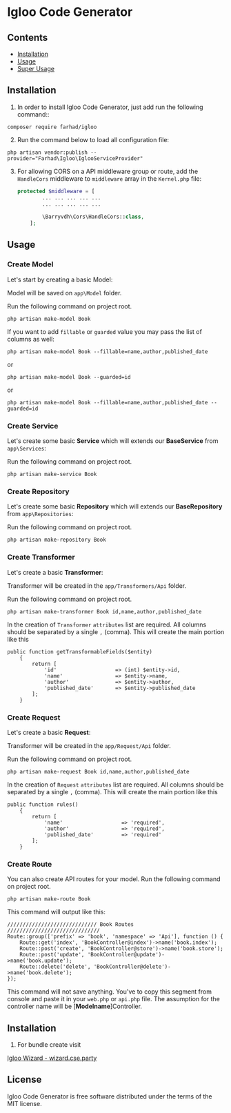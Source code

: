 # Igloo Code Generator


## Contents

- [Installation](#installation)
- [Usage](#usage)
- [Super Usage](#super_usage)


## Installation

1) In order to install Igloo Code Generator, just add run the following command::

```shell
composer require farhad/igloo
```

2) Run the command below to load all configuration file: 

```shell
php artisan vendor:publish --provider="Farhad\Igloo\IglooServiceProvider"
```

3) For allowing CORS on a API middleware group or route, add the `HandleCors` middleware to `middleware` array in the ```Kernel.php``` file:
   
   ```php
   protected $middleware = [
           ... ... ... ... ...
           ... ... ... ... ...
        
           \Barryvdh\Cors\HandleCors::class,
       ];
   ```

## Usage


### Create Model
Let's start by creating a basic Model:

Model will be saved on `app\Model` folder.

Run the following command on project root.

```shell
php artisan make-model Book
```

If you want to add `fillable` or `guarded` value you may pass the list of columns as well:

```shell
php artisan make-model Book --fillable=name,author,published_date
```
or
```shell
php artisan make-model Book --guarded=id
```
or

```shell
php artisan make-model Book --fillable=name,author,published_date --guarded=id
```

### Create Service
Let's create some basic **Service** which will extends our **BaseService** from `app\Services`:

Run the following command on project root.

```shell
php artisan make-service Book
```

### Create Repository
Let's create some basic **Repository** which will extends our **BaseRepository** from `app\Repositories`:

Run the following command on project root.

```shell
php artisan make-repository Book
```

### Create Transformer
Let's create a basic **Transformer**:

Transformer will be created in the `app/Transformers/Api` folder.

Run the following command on project root.

```shell
php artisan make-transformer Book id,name,author,published_date
```
In the creation of `Transformer` `attributes` list are required. All columns should be separated by a single `,` (comma). This will create the main portion like this
```
public function getTransformableFields($entity)
    {
        return [
            'id'                   => (int) $entity->id,
            'name'                 => $entity->name,
            'author'               => $entity->author,
            'published_date'       => $entity->published_date
        ];
    }
```
### Create Request
Let's create a basic **Request**:

Transformer will be created in the `app/Request/Api` folder.

Run the following command on project root.

```shell
php artisan make-request Book id,name,author,published_date
```
In the creation of `Request` `attributes` list are required. All columns should be separated by a single `,` (comma). This will create the main portion like this
```
public function rules()
    {
        return [
            'name'                   => 'required',
            'author'                 => 'required',
            'published_date'         => 'required'
        ];
    }
```
### Create Route
You can also create API routes for your model.
Run the following command on project root.

```shell
php artisan make-route Book
```
This command will output like this:
```
///////////////////////////// Book Routes //////////////////////////////
Route::group(['prefix' => 'book', 'namespace' => 'Api'], function () {
    Route::get('index', 'BookController@index')->name('book.index');
    Route::post('create', 'BookController@store')->name('book.store');
    Route::post('update', 'BookController@update')->name('book.update');
    Route::delete('delete', 'BookController@delete')->name('book.delete');
});

```
This command will not save anything. You've to copy this segment from console and paste it in your `web.php` or `api.php` file.
The assumption for the controller name will be [**Modelname**]Controller.



## Installation

1) For bundle create visit

[Igloo Wizard - wizard.cse.party](https://wizard.cse.party "Igloo Wizard")


## License

Igloo Code Generator is free software distributed under the terms of the MIT license.